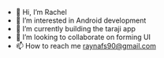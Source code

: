 - 👋 Hi, I’m Rachel
- 👀 I’m interested in Android development
- 🌱 I’m currently building the taraji app
- 💞️ I’m looking to collaborate on forming UI
- 📫 How to reach me raynafs90@gmail.com

<!---
Raynafs/Raynafs is a ✨ special ✨ repository because its `README.md` (this file) appears on your GitHub profile.
You can click the Preview link to take a look at your changes.
--->
